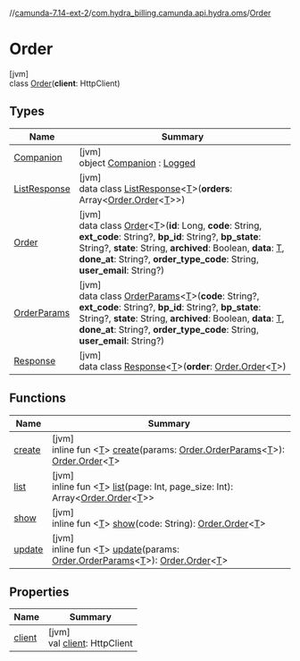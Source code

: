//[camunda-7.14-ext-2](../../../index.md)/[com.hydra_billing.camunda.api.hydra.oms](../index.md)/[Order](index.md)

# Order

[jvm]\
class [Order](index.md)(**client**: HttpClient)

## Types

| Name | Summary |
|---|---|
| [Companion](-companion/index.md) | [jvm]<br>object [Companion](-companion/index.md) : [Logged](../../com.hydra_billing.camunda.Logger/-logged/index.md) |
| [ListResponse](-list-response/index.md) | [jvm]<br>data class [ListResponse](-list-response/index.md)<[T](-list-response/index.md)>(**orders**: Array<[Order.Order](-order/index.md)<[T](-list-response/index.md)>>) |
| [Order](-order/index.md) | [jvm]<br>data class [Order](-order/index.md)<[T](-order/index.md)>(**id**: Long, **code**: String, **ext_code**: String?, **bp_id**: String?, **bp_state**: String?, **state**: String, **archived**: Boolean, **data**: [T](-order/index.md), **done_at**: String?, **order_type_code**: String, **user_email**: String?) |
| [OrderParams](-order-params/index.md) | [jvm]<br>data class [OrderParams](-order-params/index.md)<[T](-order-params/index.md)>(**code**: String?, **ext_code**: String?, **bp_id**: String?, **bp_state**: String?, **state**: String, **archived**: Boolean, **data**: [T](-order-params/index.md), **done_at**: String?, **order_type_code**: String, **user_email**: String?) |
| [Response](-response/index.md) | [jvm]<br>data class [Response](-response/index.md)<[T](-response/index.md)>(**order**: [Order.Order](-order/index.md)<[T](-response/index.md)>) |

## Functions

| Name | Summary |
|---|---|
| [create](create.md) | [jvm]<br>inline fun <[T](create.md)> [create](create.md)(params: [Order.OrderParams](-order-params/index.md)<[T](create.md)>): [Order.Order](-order/index.md)<[T](create.md)> |
| [list](list.md) | [jvm]<br>inline fun <[T](list.md)> [list](list.md)(page: Int, page_size: Int): Array<[Order.Order](-order/index.md)<[T](list.md)>> |
| [show](show.md) | [jvm]<br>inline fun <[T](show.md)> [show](show.md)(code: String): [Order.Order](-order/index.md)<[T](show.md)> |
| [update](update.md) | [jvm]<br>inline fun <[T](update.md)> [update](update.md)(params: [Order.OrderParams](-order-params/index.md)<[T](update.md)>): [Order.Order](-order/index.md)<[T](update.md)> |

## Properties

| Name | Summary |
|---|---|
| [client](client.md) | [jvm]<br>val [client](client.md): HttpClient |
